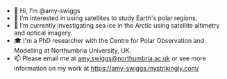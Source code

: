 - 👋 Hi, I’m @amy-swiggs
- 👀 I’m interested in using satellites to study Earth's polar regions.
- 🌱 I’m currently investigating sea ice in the Arctic using satellite altimetry and optical imagery.
- 🎓 I'm a PhD researcher with the Centre for Polar Observation and Modelling at Northumbria University, UK.
- 📫 Please email me at amy.swiggs@northumbria.ac.uk or see more information on my work at https://amy-swiggs.mystrikingly.com/

<!---
amy-swiggs/amy-swiggs is a ✨ special ✨ repository because its `README.md` (this file) appears on your GitHub profile.
You can click the Preview link to take a look at your changes.
--->
